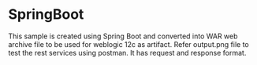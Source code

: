 # SpringBoot
This sample is created using Spring Boot and converted into WAR web archive file to be used for weblogic 12c as artifact.
Refer output.png file to test the rest services using postman. It has request and response format.
